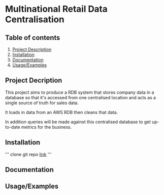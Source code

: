 # Multinational Retail Data Centralisation

## Table of contents

1. [Project Description](#project-decription)
1. [Installation](#installation)
1. [Documentation](#documentation)
1. [Usage/Examples](#usageexamples)

## Project Decription

This project aims to produce a RDB system that stores company data in a database so that it's accessed from one centralised location and acts as a single source of truth for sales data.

It loads in data from an AWS RDB then cleans that data.

In addition queries will be made against this centralised database to get up-to-date metrics for the business.


## Installation

'''
clone git repo [link](https://github.com/ChileMathAcc/multinational-retail-data-centralisation578.git)
'''


    
## Documentation



## Usage/Examples



